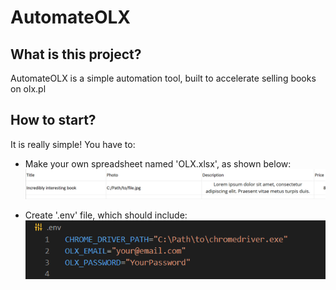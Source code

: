 # AutomateOLX

## What is this project?
AutomateOLX is a simple automation tool, built to accelerate selling books on olx.pl

## How to start?
It is really simple! You have to:
- Make your own spreadsheet named 'OLX.xlsx', as shown below:
![Example spreadsheet](./assets/worksheet.png)

- Create '.env' file, which should include: 
![Example .env file](./assets/env_file.png)